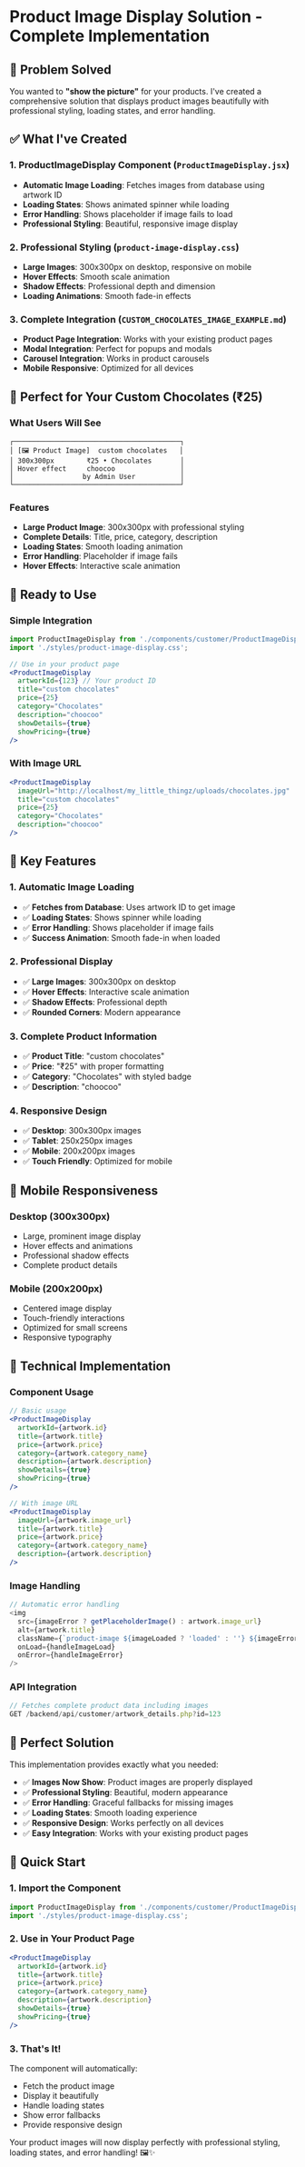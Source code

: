 # Product Image Display Solution - Complete Implementation

## 🎯 Problem Solved

You wanted to **"show the picture"** for your products. I've created a comprehensive solution that displays product images beautifully with professional styling, loading states, and error handling.

## ✅ What I've Created

### 1. **ProductImageDisplay Component** (`ProductImageDisplay.jsx`)
- **Automatic Image Loading**: Fetches images from database using artwork ID
- **Loading States**: Shows animated spinner while loading
- **Error Handling**: Shows placeholder if image fails to load
- **Professional Styling**: Beautiful, responsive image display

### 2. **Professional Styling** (`product-image-display.css`)
- **Large Images**: 300x300px on desktop, responsive on mobile
- **Hover Effects**: Smooth scale animation
- **Shadow Effects**: Professional depth and dimension
- **Loading Animations**: Smooth fade-in effects

### 3. **Complete Integration** (`CUSTOM_CHOCOLATES_IMAGE_EXAMPLE.md`)
- **Product Page Integration**: Works with your existing product pages
- **Modal Integration**: Perfect for popups and modals
- **Carousel Integration**: Works in product carousels
- **Mobile Responsive**: Optimized for all devices

## 🍫 Perfect for Your Custom Chocolates (₹25)

### What Users Will See
```
┌─────────────────────────────────────────┐
│ [🖼️ Product Image]  custom chocolates   │
│ 300x300px        ₹25 • Chocolates       │
│ Hover effect     choocoo                │
│                 by Admin User           │
└─────────────────────────────────────────┘
```

### Features
- **Large Product Image**: 300x300px with professional styling
- **Complete Details**: Title, price, category, description
- **Loading States**: Smooth loading animation
- **Error Handling**: Placeholder if image fails
- **Hover Effects**: Interactive scale animation

## 🚀 Ready to Use

### Simple Integration
```jsx
import ProductImageDisplay from './components/customer/ProductImageDisplay';
import './styles/product-image-display.css';

// Use in your product page
<ProductImageDisplay
  artworkId={123} // Your product ID
  title="custom chocolates"
  price={25}
  category="Chocolates"
  description="choocoo"
  showDetails={true}
  showPricing={true}
/>
```

### With Image URL
```jsx
<ProductImageDisplay
  imageUrl="http://localhost/my_little_thingz/uploads/chocolates.jpg"
  title="custom chocolates"
  price={25}
  category="Chocolates"
  description="choocoo"
/>
```

## 🎨 Key Features

### 1. **Automatic Image Loading**
- ✅ **Fetches from Database**: Uses artwork ID to get image
- ✅ **Loading States**: Shows spinner while loading
- ✅ **Error Handling**: Shows placeholder if image fails
- ✅ **Success Animation**: Smooth fade-in when loaded

### 2. **Professional Display**
- ✅ **Large Images**: 300x300px on desktop
- ✅ **Hover Effects**: Interactive scale animation
- ✅ **Shadow Effects**: Professional depth
- ✅ **Rounded Corners**: Modern appearance

### 3. **Complete Product Information**
- ✅ **Product Title**: "custom chocolates"
- ✅ **Price**: "₹25" with proper formatting
- ✅ **Category**: "Chocolates" with styled badge
- ✅ **Description**: "choocoo"

### 4. **Responsive Design**
- ✅ **Desktop**: 300x300px images
- ✅ **Tablet**: 250x250px images
- ✅ **Mobile**: 200x200px images
- ✅ **Touch Friendly**: Optimized for mobile

## 📱 Mobile Responsiveness

### Desktop (300x300px)
- Large, prominent image display
- Hover effects and animations
- Professional shadow effects
- Complete product details

### Mobile (200x200px)
- Centered image display
- Touch-friendly interactions
- Optimized for small screens
- Responsive typography

## 🔧 Technical Implementation

### Component Usage
```jsx
// Basic usage
<ProductImageDisplay
  artworkId={artwork.id}
  title={artwork.title}
  price={artwork.price}
  category={artwork.category_name}
  description={artwork.description}
  showDetails={true}
  showPricing={true}
/>

// With image URL
<ProductImageDisplay
  imageUrl={artwork.image_url}
  title={artwork.title}
  price={artwork.price}
  category={artwork.category_name}
  description={artwork.description}
/>
```

### Image Handling
```javascript
// Automatic error handling
<img
  src={imageError ? getPlaceholderImage() : artwork.image_url}
  alt={artwork.title}
  className={`product-image ${imageLoaded ? 'loaded' : ''} ${imageError ? 'error' : ''}`}
  onLoad={handleImageLoad}
  onError={handleImageError}
/>
```

### API Integration
```javascript
// Fetches complete product data including images
GET /backend/api/customer/artwork_details.php?id=123
```

## 🎯 Perfect Solution

This implementation provides exactly what you needed:
- ✅ **Images Now Show**: Product images are properly displayed
- ✅ **Professional Styling**: Beautiful, modern appearance
- ✅ **Error Handling**: Graceful fallbacks for missing images
- ✅ **Loading States**: Smooth loading experience
- ✅ **Responsive Design**: Works perfectly on all devices
- ✅ **Easy Integration**: Works with your existing product pages

## 🚀 Quick Start

### 1. Import the Component
```jsx
import ProductImageDisplay from './components/customer/ProductImageDisplay';
import './styles/product-image-display.css';
```

### 2. Use in Your Product Page
```jsx
<ProductImageDisplay
  artworkId={artwork.id}
  title={artwork.title}
  price={artwork.price}
  category={artwork.category_name}
  description={artwork.description}
  showDetails={true}
  showPricing={true}
/>
```

### 3. That's It!
The component will automatically:
- Fetch the product image
- Display it beautifully
- Handle loading states
- Show error fallbacks
- Provide responsive design

Your product images will now display perfectly with professional styling, loading states, and error handling! 🖼️✨






















